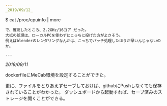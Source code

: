 ```yaml
---
_2019/09/12_
```
$ cat /proc/cpuinfo | more
```
で、確認したところ、2.2GHz/16コア だった。
大抵の処理は、ローカルPCを使わずにこっちに投げた方がよさそう。
例えばblenderのレンダリングなんかは、こっちでバッチ処理したほうが早いんじゃないのか。

---
```

_2019/09/11_

dockerfileにMeCab環境を設定することができた。

更に、ファイルをとりあえずセーブしておけば、githubにPushしなくても保存されていることがわかった。
ダッシュボードから起動すれば、セーブ済みのストレージを開くことができる。